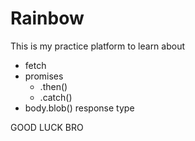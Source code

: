 # Rainbow

This is my practice platform to learn about

- fetch
- promises 
  - .then()
  - .catch()
- body.blob() response type

GOOD LUCK BRO
  
